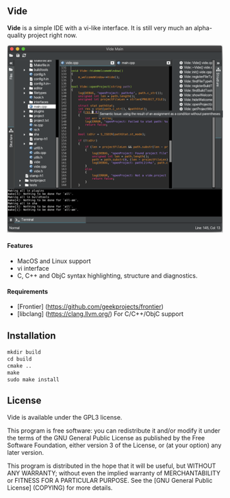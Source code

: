 Vide 
----

**Vide** is a simple IDE with a vi-like interface. It is still very much an alpha-quality project right now.

![Screenshot](/docs/screenshot1.png)


#### Features
* MacOS and Linux support
* vi interface
* C, C++ and ObjC syntax highlighting, structure and diagnostics.


#### Requirements
* [Frontier] (https://github.com/geekprojects/frontier)
* [libclang] (https://clang.llvm.org/) For C/C++/ObjC support



Installation
------------

```
mkdir build
cd build
cmake ..
make
sudo make install
```


License
-------

Vide is available under the GPL3 license.

This program is free software: you can redistribute it and/or modify it under the terms of the GNU General Public License as published by the Free Software Foundation, either version 3 of the License, or (at your option) any later version.

This program is distributed in the hope that it will be useful, but WITHOUT ANY WARRANTY; without even the implied warranty of MERCHANTABILITY or FITNESS FOR A PARTICULAR PURPOSE.  See the [GNU General Public License] (COPYING) for more details.


